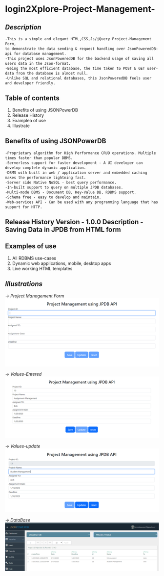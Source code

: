 # login2Xplore-Project-Management-

## *Description*

    -This is a simple and elegant HTML,CSS,Js/jQuery Project-Management Form,
    to demonstrate the data sending & request handling over JsonPoweredDB-api for database management.
    -This project uses JsonPoweredDB for the backend usage of saving all users data in the Json-format.
    -Being the most efficient database, the time taken to POST & GET user-data from the database is almost null.
    -Unlike SQL and relational databases, this JsonPoweredDB feels user and developer friendly.

## Table of contents
 <ol>
    <li> Benefits of using JSONPowerDB 
    <li>Release History
    <li>Examplea of use
    <li>Illustrate
</ol>

## Benefits of using JSONPowerDB
    
    -Proprietary algorithm for High Performance CRUD operations. Multiple times faster than popular DBMS.
    -Serverless support for faster development - A UI developer can develop complete dynamic application.
    -DBMS with built in web / application server and embedded caching makes the performance lightning fast.
    -Server side Native NoSQL - best query performance.
    -In-built support to query on multiple JPDB databases.
    -Multi-mode DBMS - Document DB, Key-Value DB, RDBMS support.
    -Schema free - easy to develop and maintain.
    -Web-services API - Can be used with any programming language that has support for HTTP.

## Release History Version - 1.0.0 Description - Saving Data in JPDB from HTML form

## Examples of use
<ol>
    <li> All RDBMS use-cases
    <li> Dynamic web applications, mobile, desktop apps
    <li> Live working HTML templates
</ol>

## *Illustrations*
*-> Project Management Form*
![image](https://github.com/moazzam07/login2Xplore-Project-Management-/blob/main/screenShots/form.PNG)

*-> Values-Entered*
![image](https://github.com/moazzam07/login2Xplore-Project-Management-/blob/main/screenShots/Data-entered.PNG)

*-> Values-update*
![image](https://github.com/moazzam07/login2Xplore-Project-Management-/blob/main/screenShots/update.PNG)

*-> DataBase*
![image](https://github.com/moazzam07/login2Xplore-Project-Management-/blob/main/screenShots/db.PNG)
